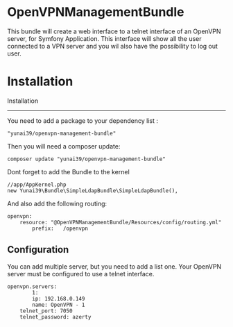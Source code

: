 OpenVPNManagementBundle
=======================

This bundle will create a web interface to a telnet interface of an OpenVPN server, for Symfony Application. This interface will show all the user connected to a VPN server and you wil also have the possibility to log out user.

Installation
============

Installation

------------



You need to add a package to your dependency list :

	"yunai39/openvpn-management-bundle"

Then you will need a composer update:

	composer update "yunai39/openvpn-management-bundle"

Dont forget to add the Bundle to the kernel

	//app/AppKernel.php
	new Yunai39\Bundle\SimpleLdapBundle\SimpleLdapBundle(),


And also add the following routing:

	openvpn:
	    resource: "@OpenVPNManagementBundle/Resources/config/routing.yml"
            prefix:   /openvpn

Configuration
-------------

You can add multiple server, but you need to add a list one. Your OpenVPN server must be configured to use a telnet interface.

    openvpn.servers: 
            1:
	    	ip: 192.168.0.149
	        name: OpenVPN - 1
		telnet_port: 7050
		telnet_password: azerty


